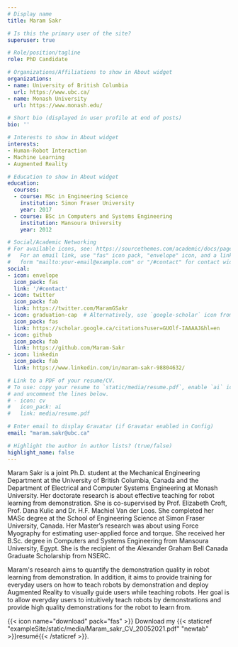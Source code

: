```yaml
---
# Display name
title: Maram Sakr

# Is this the primary user of the site?
superuser: true

# Role/position/tagline
role: PhD Candidate

# Organizations/Affiliations to show in About widget
organizations:
- name: University of British Columbia
  url: https://www.ubc.ca/
- name: Monash University
  url: https://www.monash.edu/

# Short bio (displayed in user profile at end of posts)
bio: ''

# Interests to show in About widget
interests:
- Human-Robot Interaction
- Machine Learning
- Augmented Reality

# Education to show in About widget
education:
  courses:
  - course: MSc in Engineering Science
    institution: Simon Fraser University
    year: 2017
  - course: BSc in Computers and Systems Engineering
    institution: Mansoura University
    year: 2012

# Social/Academic Networking
# For available icons, see: https://sourcethemes.com/academic/docs/page-builder/#icons
#   For an email link, use "fas" icon pack, "envelope" icon, and a link in the
#   form "mailto:your-email@example.com" or "/#contact" for contact widget.
social:
- icon: envelope
  icon_pack: fas
  link: '/#contact'
- icon: twitter
  icon_pack: fab
  link: https://twitter.com/MaramGSakr
- icon: graduation-cap  # Alternatively, use `google-scholar` icon from `ai` icon pack
  icon_pack: fas
  link: https://scholar.google.ca/citations?user=GUOlf-IAAAAJ&hl=en
- icon: github
  icon_pack: fab
  link: https://github.com/Maram-Sakr
- icon: linkedin
  icon_pack: fab
  link: https://www.linkedin.com/in/maram-sakr-98804632/

# Link to a PDF of your resume/CV.
# To use: copy your resume to `static/media/resume.pdf`, enable `ai` icons in `params.toml`, 
# and uncomment the lines below.
# - icon: cv
#   icon_pack: ai
#   link: media/resume.pdf

# Enter email to display Gravatar (if Gravatar enabled in Config)
email: "maram.sakr@ubc.ca"

# Highlight the author in author lists? (true/false)
highlight_name: false
---
```


Maram Sakr is a joint Ph.D. student at the Mechanical Engineering Department at the University of British Columbia, Canada and the Department of Electrical and Computer Systems Engineering at Monash University. Her doctorate research is about effective teaching for robot learning from demonstration. She is co-supervised by Prof. Elizabeth Croft, Prof. Dana Kulic and Dr. H.F. Machiel Van der Loos. She completed her MASc degree at the School of Engineering Science at Simon Fraser University, Canada. Her Master’s research was about using Force Myography for estimating user-applied force and torque. She received her B.Sc. degree in Computers and Systems Engineering from Mansoura University, Egypt. She is the recipient of the Alexander Graham Bell Canada Graduate Scholarship from NSERC.

Maram's research aims to quantify the demonstration quality in robot learning from demonstration. In addition, it aims to provide training for everyday users on how to teach robots by demonstration and deploy Augmented Reality to visually guide users while teaching robots. Her goal is to allow everyday users to intuitively teach robots by demonstrations and provide high quality demonstrations for the robot to learn from. 

{{< icon name="download" pack="fas" >}} Download my {{< staticref "exampleSite/static/media/Maram_sakr_CV_20052021.pdf" "newtab" >}}resumé{{< /staticref >}}.
